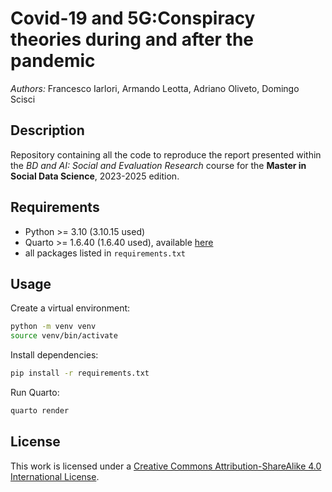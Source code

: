 # Covid-19 and 5G:Conspiracy theories during and after the pandemic

*Authors:* Francesco Iarlori, Armando Leotta, Adriano Oliveto, Domingo Scisci

## Description

Repository containing all the code to reproduce the report presented within the
*BD and AI: Social and Evaluation Research* course for the **Master in Social
Data Science**, 2023-2025 edition.

## Requirements

* Python >= 3.10 (3.10.15 used)
* Quarto >= 1.6.40 (1.6.40 used), available [here](https://quarto.org/)
* all packages listed in `requirements.txt`

## Usage

Create a virtual environment:

```bash
python -m venv venv
source venv/bin/activate
```

Install dependencies:

```bash
pip install -r requirements.txt
```

Run Quarto:

```bash
quarto render
```

## License

This work is licensed under a [Creative Commons Attribution-ShareAlike 4.0 International License](http://creativecommons.org/licenses/by-sa/4.0/).
